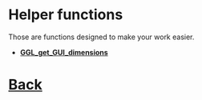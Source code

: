 # Helper functions

Those are functions designed to make your work easier.

- **[GGL_get_GUI_dimensions](https://github.com/Ced30/GML-GUI-Library-GGL-Documentation/blob/main/API/GGL_Helpers/GGL_get_GUI_dimensions.md)**

# [Back](https://github.com/Ced30/GML-GUI-Library-GGL-Documentation/blob/main/README.md)
